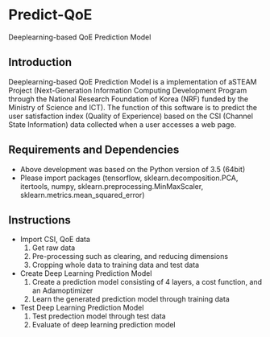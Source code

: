# Predict-QoE
Deeplearning-based QoE Prediction Model

## Introduction

Deeplearning-based QoE Prediction Model is a implementation of aSTEAM Project (Next-Generation Information Computing Development Program through the National Research Foundation of Korea (NRF) funded by the Ministry of Science and ICT). The function of this software is to predict the user satisfaction index (Quality of Experience) based on the CSI (Channel State Information) data collected when a user accesses a web page.

## Requirements and Dependencies
* Above development was based on the Python version of 3.5 (64bit)
* Please import packages (tensorflow, sklearn.decomposition.PCA, itertools, numpy, sklearn.preprocessing.MinMaxScaler, sklearn.metrics.mean_squared_error)

## Instructions
* Import CSI, QoE data
  1. Get raw data
  2. Pre-processing such as clearing, and reducing dimensions
  3. Cropping whole data to training data and test data
* Create Deep Learning Prediction Model
  1. Create a prediction model consisting of 4 layers, a cost function, and an Adamoptimizer
  2. Learn the generated prediction model through training data
* Test Deep Learning Prediction Model
  1. Test predection model through test data
  2. Evaluate of deep learning prediction model
